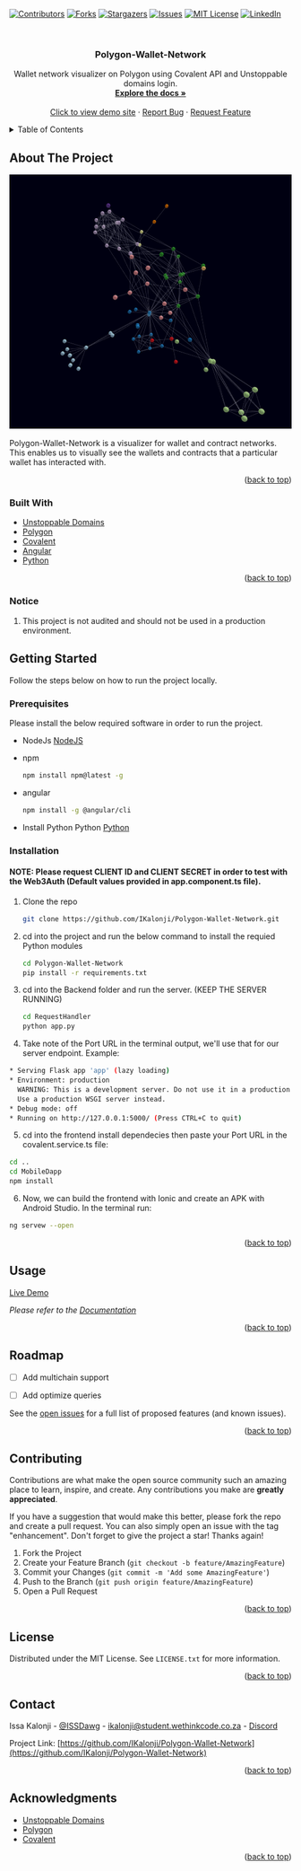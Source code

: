 <div id="top"></div>

[![Contributors][contributors-shield]][contributors-url]
[![Forks][forks-shield]][forks-url]
[![Stargazers][stars-shield]][stars-url]
[![Issues][issues-shield]][issues-url]
[![MIT License][license-shield]][license-url]
[![LinkedIn][linkedin-shield]][linkedin-url]



<!-- PROJECT LOGO -->
<br />
<div align="center">
  <a href="https://github.com/IKalonji/Polygon-Wallet-Network">
  </a>

  <h3 align="center">Polygon-Wallet-Network</h3>

  <p align="center">
    Wallet network visualizer on Polygon using Covalent API and Unstoppable domains login. 
    <br />
    <a href="https://github.com/IKalonji/Polygon-Wallet-Network/blob/main/README.md"><strong>Explore the docs »</strong></a>
    <br />
    <br />
    <a href="https://polygon-network-visualizer.vercel.app/">Click to view demo site</a>
    ·
    <a href="https://github.com/IKalonji/Polygon-Wallet-Network/issues">Report Bug</a>
    ·
    <a href="https://github.com/IKalonji/Polygon-Wallet-Network/issues">Request Feature</a>
  </p>
</div>



<!-- TABLE OF CONTENTS -->
<details>
  <summary>Table of Contents</summary>
  <ol>
    <li>
      <a href="#about-the-project">About The Project</a>
      <ul>
        <li><a href="#built-with">Built With</a></li>
      </ul>
    </li>
    <li>
      <a href="#getting-started">Getting Started</a>
      <ul>
        <li><a href="#prerequisites">Prerequisites</a></li>
        <li><a href="#installation">Installation</a></li>
      </ul>
    </li>
    <li><a href="#usage">Usage</a></li>
    <li><a href="#roadmap">Roadmap</a></li>
    <li><a href="#contributing">Contributing</a></li>
    <li><a href="#license">License</a></li>
    <li><a href="#contact">Contact</a></li>
    <li><a href="#acknowledgments">Acknowledgments</a></li>
  </ol>
</details>



<!-- ABOUT THE PROJECT -->
## About The Project

[![Product Name Screen Shot][product-screenshot]](https://github.com/IKalonji/Polygon-Wallet-Network/blob/main/README.md)

Polygon-Wallet-Network is a visualizer for wallet and contract networks. This enables us to visually see the wallets and contracts that a particular wallet has interacted with.

<p align="right">(<a href="#top">back to top</a>)</p>



### Built With

* [Unstoppable Domains](https://unstoppabledomains.com/)
* [Polygon](https://polygonscan.com/)
* [Covalent](https://www.covalenthq.com/docs/developer/)
* [Angular](https://angular.io/)
* [Python](https://www.python.org/)

<p align="right">(<a href="#top">back to top</a>)</p>

### Notice

1. This project is not audited and should not be used in a production environment.

<!-- GETTING STARTED -->
## Getting Started

Follow the steps below on how to run the project locally.

### Prerequisites

Please install the below required software in order to run the project.

* NodeJs
  [NodeJS](https://nodejs.org/about/releases)

* npm
  ```sh
  npm install npm@latest -g
  ```

* angular
  ```sh
  npm install -g @angular/cli
  ```

* Install Python Python
  [Python](https://www.python.org/)


### Installation

#### NOTE: Please request CLIENT ID and CLIENT SECRET in order to test with the Web3Auth (Default values provided in app.component.ts file).  

1. Clone the repo
   ```sh
   git clone https://github.com/IKalonji/Polygon-Wallet-Network.git
   ```
2. cd into the project and run the below command to install the requied Python modules
   ```sh
   cd Polygon-Wallet-Network
   pip install -r requirements.txt
   ```
3. cd into the Backend folder and run the server. (KEEP THE SERVER RUNNING)
   ```sh
   cd RequestHandler
   python app.py
   ```
4. Take note of the Port URL in the terminal output, we'll use that for our server endpoint. Example:
  ```sh
  * Serving Flask app 'app' (lazy loading)
  * Environment: production
    WARNING: This is a development server. Do not use it in a production deployment.
    Use a production WSGI server instead.
  * Debug mode: off
  * Running on http://127.0.0.1:5000/ (Press CTRL+C to quit)
  ```
5. cd into the frontend install dependecies then paste your Port URL in the covalent.service.ts file:
  ```sh
  cd ..
  cd MobileDapp
  npm install
  ```
6. Now, we can build the frontend with Ionic and create an APK with Android Studio. In the terminal run:
  ```sh
  ng servew --open
  ```


<p align="right">(<a href="#top">back to top</a>)</p>


<!-- USAGE EXAMPLES -->
## Usage

[Live Demo](https://polygon-network-visualizer.vercel.app/)


_Please refer to the [Documentation](https://github.com/IKalonji/Polygon-Wallet-Network/blob/main/README.md)_

<p align="right">(<a href="#top">back to top</a>)</p>


<!-- ROADMAP -->
## Roadmap

- [ ] Add multichain support
- [ ] Add optimize queries


See the [open issues](https://github.com/IKalonji/Polygon-Wallet-Network/issues) for a full list of proposed features (and known issues).

<p align="right">(<a href="#top">back to top</a>)</p>



<!-- CONTRIBUTING -->
## Contributing

Contributions are what make the open source community such an amazing place to learn, inspire, and create. Any contributions you make are **greatly appreciated**.

If you have a suggestion that would make this better, please fork the repo and create a pull request. You can also simply open an issue with the tag "enhancement".
Don't forget to give the project a star! Thanks again!

1. Fork the Project
2. Create your Feature Branch (`git checkout -b feature/AmazingFeature`)
3. Commit your Changes (`git commit -m 'Add some AmazingFeature'`)
4. Push to the Branch (`git push origin feature/AmazingFeature`)
5. Open a Pull Request

<p align="right">(<a href="#top">back to top</a>)</p>



<!-- LICENSE -->
## License

Distributed under the MIT License. See `LICENSE.txt` for more information.

<p align="right">(<a href="#top">back to top</a>)</p>



<!-- CONTACT -->
## Contact

Issa Kalonji - [@ISSDawg](https://twitter.com/ISSDawg) - ikalonji@student.wethinkcode.co.za - [Discord](Issa_Kalonji#4638)

Project Link: [https://github.com/IKalonji/Polygon-Wallet-Network](https://github.com/IKalonji/Polygon-Wallet-Network)

<p align="right">(<a href="#top">back to top</a>)</p>



<!-- ACKNOWLEDGMENTS -->
## Acknowledgments

* [Unstoppable Domains](https://unstoppabledomains.com/)
* [Polygon](https://polygonscan.com/)
* [Covalent](https://www.covalenthq.com/docs/developer/)

<p align="right">(<a href="#top">back to top</a>)</p>


<!-- MARKDOWN LINKS & IMAGES -->
<!-- https://www.markdownguide.org/basic-syntax/#reference-style-links -->
[contributors-shield]: https://img.shields.io/github/contributors/IKalonji2/Polygon-Wallet-Network.svg?style=for-the-badge
[contributors-url]: https://github.com/IKalonji/Polygon-Wallet-Network/graphs/contributors
[forks-shield]: https://img.shields.io/github/forks/IKalonji2/Polygon-Wallet-Network.svg?style=for-the-badge
[forks-url]: https://github.com/IKalonji/Polygon-Wallet-Network/network/members
[stars-shield]: https://img.shields.io/github/stars/IKalonji2/Polygon-Wallet-Network.svg?style=for-the-badge
[stars-url]: https://github.com/IKalonji/Polygon-Wallet-Network/stargazers
[issues-shield]: https://img.shields.io/github/issues/IKalonji2/Polygon-Wallet-Network.svg?style=for-the-badge
[issues-url]: https://github.com/IKalonji/Polygon-Wallet-Network/issues
[license-shield]: https://img.shields.io/github/license/IKalonji2/Polygon-Wallet-Network.svg?style=for-the-badge
[license-url]: https://github.com/IKalonji/Polygon-Wallet-Network/blob/main/LICENSE.txt
[linkedin-shield]: https://img.shields.io/badge/-LinkedIn-black.svg?style=for-the-badge&logo=linkedin&colorB=555
[linkedin-url]: https://www.linkedin.com/in/issa-kalonji-b301851ba/
[product-screenshot]: ./image.PNG